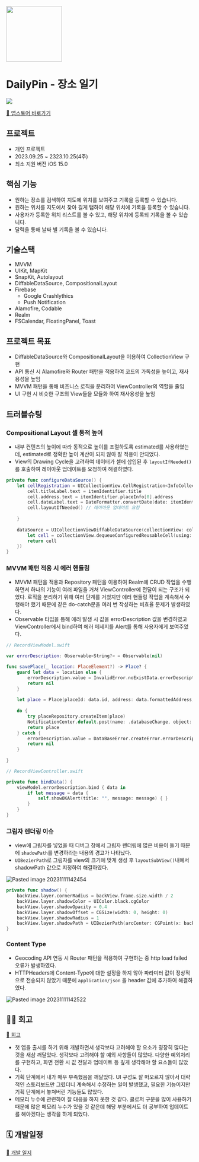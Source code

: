 
<img src="https://github.com/ji-yeon224/DailyPin/assets/69784492/b0901f18-f381-45a2-ba90-fdb579c7bc21.png"  width="150" height="150"/>

# DailyPin - 장소 일기 



![](https://github.com/ji-yeon224/DailyPin/assets/69784492/371edf62-1854-4f81-a184-c61ff2ee8497)

[🔗 앱스토어 바로가기](https://apps.apple.com/kr/app/dailypin-%EC%9E%A5%EC%86%8C%EC%9D%BC%EA%B8%B0/id6470025950)


## 프로젝트 
- 개인 프로젝트
- 2023.09.25 ~ 2323.10.25(4주)
- 최소 지원 버전 iOS 15.0

## 핵심 기능
- 원하는 장소를 검색하여 지도에 위치를 보여주고 기록을 등록할 수 있습니다.
- 원하는 위치를 지도에서 찾아 길게 탭하여 해당 위치에 기록을 등록할 수 있습니다.
- 사용자가 등록한 위치 리스트를 볼 수 있고, 해당 위치에 등록되 기록을 볼 수 있습니다. 
- 달력을 통해 날짜 별 기록을 볼 수 있습니다.


## 기술스택
- MVVM
- UIKit, MapKit
- SnapKit, Autolayout
- DiffableDataSource, CompositionalLayout
- Firebase
	- Google Crashlythics
	- Push Notification
- Alamofire, Codable
- Realm
- FSCalendar, FloatingPanel, Toast

## 프로젝트 목표
- DiffableDataSource와 CompositionalLayout을 이용하여 CollectionView 구현
- API 통신 시 Alamofire와 Router 패턴을 적용하여 코드의 가독성을 높이고, 재사용성을 높임
- MVVM 패턴을 통해 비즈니스 로직을 분리하여 ViewController의 역할을 줄임
- UI 구현 시 비슷한 구조의 View들을 모듈화 하여 재사용성을 높임


## 트러블슈팅

### Compositional Layout 셀 동적 높이

- 내부 컨텐츠의 높이에 따라 동적으로 높이를 조절하도록 estimated를 사용하였는데, estimated로 정확한 높이 계산이 되지 않아 잘 적용이 안되었다.
- View의 Drawing Cycle을 고려하여 데이터가 셀에 삽입된 후 `layoutIfNeeded()`를 호출하여 레이아웃 업데이트를 요청하여 해결하였다.

```swift
private func configureDataSource() {
    let cellRegistration = UICollectionView.CellRegistration<InfoCollectionViewCell, Record> { cell, indexPath, itemIdentifier in
        cell.titleLabel.text = itemIdentifier.title
        cell.address.text = itemIdentifier.placeInfo[0].address
        cell.dateLabel.text = DateFormatter.convertDate(date: itemIdentifier.date)
        cell.layoutIfNeeded() // 레이아웃 업데이트 요청
        
    }
    
    dataSource = UICollectionViewDiffableDataSource(collectionView: collectionView, cellProvider: { collectionView, indexPath, itemIdentifier in
        let cell = collectionView.dequeueConfiguredReusableCell(using: cellRegistration, for: indexPath, item: itemIdentifier)
        return cell
    })
}
```

### MVVM 패턴 적용 시 에러 핸들링

- MVVM 패턴을 적용과 Repository 패턴을 이용하여 Realm에 CRUD 작업을 수행하면서 하나의 기능이 여러 파일을 거쳐 ViewController에 전달이 되는 구조가 되었다. 로직을 분리하기 위해 여러 단계를 거쳤지만 에러 핸들링 작업을 계속해서 수행해야 했기 때문에 같은 do-catch문을 여러 번 작성하는 비효율 문제가 발생하였다.
- Observable 타입을 통해 에러 발생 시 값을 errorDescription 값을 변경하였고 ViewController에서 bind하여 에러 메세지를 Alert를 통해 사용자에게 보여주었다.

```swift
// RecordViewModel.swift

var errorDescription: Observable<String?> = Observable(nil)

func savePlace(_ location: PlaceElement?) -> Place? {
    guard let data = location else {
        errorDescription.value = InvalidError.noExistData.errorDescription
        return nil
    }
    
    let place = Place(placeId: data.id, address: data.formattedAddress, placeName: data.displayName.placeName, latitude: data.location.latitude, longitude: data.location.longitude)
    
    do {
        try placeRepository.createItem(place)
        NotificationCenter.default.post(name: .databaseChange, object: nil, userInfo: ["changeType": "save"])
        return place
    } catch {
        errorDescription.value = DataBaseError.createError.errorDescription
        return nil
    }
    
}
```

```swift
// RecordViewController.swift

private func bindData() {
    viewModel.errorDescription.bind { data in
        if let message = data {
            self.showOKAlert(title: "", message: message) { }
        }
    }
}
```

### 그림자 렌더링 이슈

- view에 그림자를 넣었을 때 디버그 창에서 그림자 렌더링에 많은 비용이 들기 때문에 `shadowPath`를 변경하라는 내용의 경고가 나타났다.
- `UIBezierPath`로 그림자를 view의 크기에 맞게 생성 후 `layoutSubView()`내에서 shadowPath 값으로 지정하여 해결하였다.

![Pasted image 20231111142454](https://github.com/ji-yeon224/DailyPin/assets/69784492/b518764a-f8a0-45b7-a995-27a4ee5aa875)


```swift
private func shadow() {
    backView.layer.cornerRadius = backView.frame.size.width / 2
    backView.layer.shadowColor = UIColor.black.cgColor
    backView.layer.shadowOpacity = 0.4
    backView.layer.shadowOffset = CGSize(width: 0, height: 0)
    backView.layer.shadowRadius = 1
    backView.layer.shadowPath = UIBezierPath(arcCenter: CGPoint(x: backView.bounds.width/2, y: backView.bounds.height/2), radius: backView.bounds.width / 2, startAngle: 0, endAngle: 2 * .pi, clockwise: true).cgPath
}
```

### Content Type

- Geocoding API 연동 시 Router 패턴을 적용하여 구현하는 중 http load failed 오류가 발생하였다.
- HTTPHeaders에 Content-Type에 대한 설정을 하지 않아 파라미터 값이 정상적으로 전송되지 않았기 때문에 `application/json` 을 header 값에 추가하여 해결하였다.

![Pasted image 20231111142522](https://github.com/ji-yeon224/DailyPin/assets/69784492/c7153a90-5cfb-4dd6-85ed-e4d3468decc6)



## ✍🏻  회고
[🔗 회고](https://iwntberich.tistory.com/84)

- 첫 앱을 출시를 하기 위해 개발하면서 생각보다 고려해야 할 요소가 굉장히 많다는 것을 새삼 깨달았다. 생각보다 고려해야 할 예외 사항들이 많았다. 다양한 예외처리를 구현하고, 화면 전환 시 값 전달과 업데이트 등 깊게 생각해야 할 요소들이 많았다.
- 기획 단계에서 내가 매우 부족했음을 깨달았다. UI 구성도 잘 떠오르지 않아서 대략적인 스토리보드만 그렸더니 계속해서 수정하는 일이 발생했고, 필요한 기능이지만 기획 단계에서 놓쳐버린 기능들도 많았다.
- 메모리 누수에 관련하여 잘 대응을 하지 못한 것 같다. 클로저 구문을 많이 사용하기 때문에 많은 메모리 누수가 있을 것 같은데 해당 부분에서도 더 공부하여 업데이트를 해야겠다는 생각을 하게 되었다. 

## 🗓️ 개발일정
[🔗 개발 일지](https://lowly-yacht-147.notion.site/92e7ac0ff4f84b81b7533c3a46932312?v=8231cce21d104b4cb1d5a3a0b155de2b&pvs=4)
